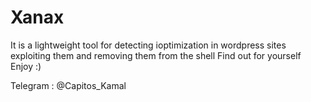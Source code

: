 # Xanax 
It is a lightweight tool for detecting ioptimization in wordpress sites exploiting them and removing them from the shell
Find out for yourself
Enjoy :)


Telegram : @Capitos_Kamal
